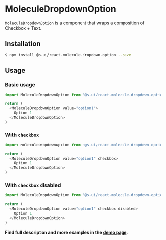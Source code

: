 # MoleculeDropdownOption

`MoleculeDropdownOption` is a component that wraps a composition of Checkbox + Text. 

## Installation

```sh
$ npm install @s-ui/react-molecule-dropdown-option --save
```

## Usage

### Basic usage
```js
import MoleculeDropdownOption from '@s-ui/react-molecule-dropdown-option'

return (
  <MoleculeDropdownOption value="option1">
    Option 1
  </MoleculeDropdownOption>
)
```

### With `checkbox`
```js
import MoleculeDropdownOption from '@s-ui/react-molecule-dropdown-option'

return (
  <MoleculeDropdownOption value="option1" checkbox>
    Option 1
  </MoleculeDropdownOption>
)
```

### With `checkbox` disabled
```js
import MoleculeDropdownOption from '@s-ui/react-molecule-dropdown-option'

return (
  <MoleculeDropdownOption value="option1" checkbox disabled>
    Option 1
  </MoleculeDropdownOption>
)
```

**Find full description and more examples in the [demo page](https://sui-components.now.sh/workbench/molecule/dropdownOption/demo).**